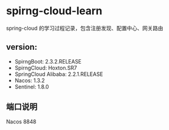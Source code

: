 # spirng-cloud-learn

spring-cloud 的学习过程记录，包含注册发现、配置中心、网关路由

## version:

- SpirngBoot: 2.3.2.RELEASE
- SpirngCloud: Hoxton.SR7
- SpringCloud Alibaba: 2.2.1.RELEASE
- Nacos: 1.3.2
- Sentinel: 1.8.0

## 端口说明

Nacos 8848
